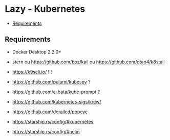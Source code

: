 # Lazy - Kubernetes

* [Requirements](#requirements)

## Requirements

* Docker Desktop 2.2.0+


* stern ou https://github.com/boz/kail ou https://github.com/dtan4/k8stail
* https://k9scli.io/ !!!
* https://github.com/pulumi/kubespy ?
* https://github.com/c-bata/kube-prompt ?
* https://github.com/kubernetes-sigs/krew/
* https://github.com/derailed/popeye


* https://starship.rs/config/#kubernetes
* https://starship.rs/config/#helm

